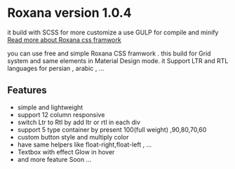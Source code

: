 # Roxana version 1.0.4

it build with SCSS for more customize a use GULP for compile and minify
[Read more about Roxana css framwork](https://roxana-css.github.io/framework/)
 
you can use free and simple Roxana CSS framwork . this build for Grid system and same elements in Material Design mode.
it Support LTR and RTL languages for persian , arabic , ...
## Features
- simple and lightweight
- support 12 column responsive
- switch Ltr to Rtl by add ltr or rtl in each div
- support 5 type container by present 100(full weight) ,90,80,70,60
- custom button style and multiply color
- have same helpers like float-right,float-left , ...
- Textbox with effect Glow in hover
- and more feature Soon ...
